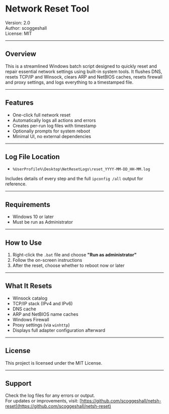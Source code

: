 # Network Reset Tool

Version: 2.0  
Author: scoggeshall  
License: MIT

---

## Overview

This is a streamlined Windows batch script designed to quickly reset and repair essential network settings using built-in system tools. It flushes DNS, resets TCP/IP and Winsock, clears ARP and NetBIOS caches, resets firewall and proxy settings, and logs everything to a timestamped file.

---

## Features

- One-click full network reset
- Automatically logs all actions and errors
- Creates per-run log files with timestamp
- Optionally prompts for system reboot
- Minimal UI, no external dependencies

---

## Log File Location

- `%UserProfile%\Desktop\NetResetLogs\reset_YYYY-MM-DD_HH-MM.log`

Includes details of every step and the full `ipconfig /all` output for reference.

---

## Requirements

- Windows 10 or later
- Must be run as Administrator

---

## How to Use

1. Right-click the `.bat` file and choose **"Run as administrator"**
2. Follow the on-screen instructions
3. After the reset, choose whether to reboot now or later

---

## What It Resets

- Winsock catalog
- TCP/IP stack (IPv4 and IPv6)
- DNS cache
- ARP and NetBIOS name caches
- Windows Firewall
- Proxy settings (via `winhttp`)
- Displays full adapter configuration afterward

---

## License

This project is licensed under the MIT License.

---

## Support

Check the log files for any errors or output.  
For updates or improvements, visit: [https://github.com/scoggeshall/netsh-reset](https://github.com/scoggeshall/netsh-reset)
